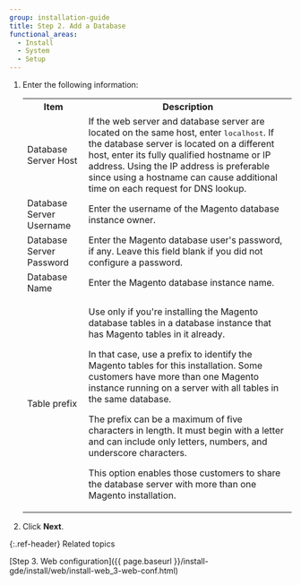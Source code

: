 ```yaml
---
group: installation-guide
title: Step 2. Add a Database
functional_areas:
  - Install
  - System
  - Setup
---
```


1. Enter the following information:

   <table>
   <tbody>
    <tr>
      <th>Item</th>
      <th>Description</th>
    </tr>
   <tr>
    <td>Database Server Host</td>
    <td>If the web server and database server are located on the same host, enter <tt>localhost</tt>. If the database server is located on a different host, enter its fully qualified hostname or IP address. Using the IP address is preferable since using a hostname can cause additional time on each request for DNS lookup.</td>
   </tr>
   <tr>
    <td>Database Server Username</td>
    <td>Enter the username of the Magento database instance owner.</td>
   </tr>
   <tr>
    <td>Database Server Password</td>
    <td>Enter the Magento database user's password, if any. Leave this field blank if you did not configure a password.</td>
   </tr>
   <tr>
    <td>Database Name</td>
    <td>Enter the Magento database instance name.</td>
   </tr>
   <tr>
    <td>Table prefix</td>
    <td><p>Use only if you're installing the Magento database tables in a database instance that has Magento tables in it already.</p>
    <p>In that case, use a prefix to identify the Magento tables for this installation. Some customers have more than one Magento instance running on a server with all tables in the same database.</p>
    <p>The prefix can be a maximum of five characters in length. It must begin with a letter and can include only letters, numbers, and underscore characters.</p>
    <p>This option enables those customers to share the database server with more than one Magento installation.</p></td>
   </tr>
   </tbody>
   </table>

1. Click **Next**.

{:.ref-header}
Related topics

[Step 3. Web configuration]({{ page.baseurl }}/install-gde/install/web/install-web_3-web-conf.html)
